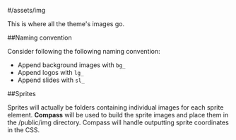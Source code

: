 #/assets/img

This is where all the theme's images go.

##Naming convention

Consider following the following
naming convention:

* Append background images with `bg_`
* Append logos with `lg_`
* Append slides with `sl_`

##Sprites

Sprites will actually be folders containing individual images for each sprite
element. **Compass** will be used to build the sprite images and place them in
the /public/img directory. Compass will handle outputting sprite coordinates in
the CSS.